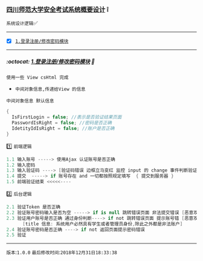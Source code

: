 ### [四川师范大学安全考试系统概要设计](#top) :grey_exclamation: <b id="top"></b>
`系统设计逻辑`:white_check_mark:

------

- [x] [`1.登录注册/修改密码模块`](#target1)


------

#####  :octocat: [1.登录注册/修改密码模块](#top) <b id="target1"></b>  :speech_balloon:
`使用一些 View csHtml 完成`
* `中间对象信息,传递给View 的信息`

`中间对象信息 默认信息`
```c#
{
  IsFirstLogin = false; //表示是否验证结果页面
  PasswordIsRight = false; //密码是否正确
  IdetityIdIsRight = false; //账户是否正确
}
```
:one: `前端逻辑`
```c#
1.1 输入账号 -----> 使用Ajax 认证账号是否正确
1.2 输入密码 
1.3 输入验证码 ----> [验证码错误 边框立马变红 监控 input 的 change 事件判断验证码是否正确]
1.4 提交  -----> if 账号存在 and 一切都按照规定填写  { 提交到服务器 } 
1.5 前端验证结束 <<<<<----
```
:two: `后台逻辑`

```c#
2.1 验证Token 是否正确
2.2 验证账号密码输入是否为空 -----> if is null 跳转错误页面 非法提交错误 [恶意攻击错误-非正常用户] 
2.3 验证用户账号是否正确 通过身份判断----> if not 跳转错误页面 提示账号错 [恶意攻击错误-非正常用户]
      [title 信息: 系统用户必然具有学生或者管理员身份,除此之外都是非法账户]
2.4 验证账号密码是否正确 ----> if not 返回页面提示密码错误
2.5 验证
```

--------------------
`版本`:`1.0.0`
`最后修改时间`:`2018年12月31日18:33:38`
 
